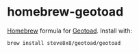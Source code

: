 # homebrew-geotoad

[Homebrew](http://brew.sh/) formula for [Geotoad](https://github.com/steve8x8/geotoad). Install with:

```
brew install steve8x8/geotoad/geotoad
```
